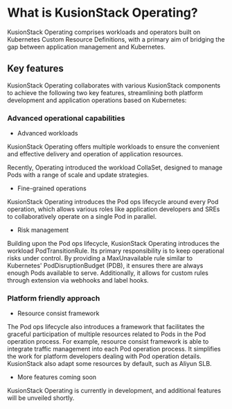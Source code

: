 # What is KusionStack Operating?

KusionStack Operating comprises workloads and operators built on Kubernetes Custom Resource Definitions, with a primary aim of bridging the gap between application management and Kubernetes.

## Key features

KusionStack Operating collaborates with various KusionStack components to achieve the following two key features, streamlining both platform development and application operations based on Kubernetes:

### Advanced operational capabilities

* Advanced workloads

KusionStack Operating offers multiple workloads to ensure the convenient and effective delivery and operation of application resources.

Recently, Operating introduced the workload CollaSet, designed to manage Pods with a range of scale and update strategies. 

* Fine-grained operations

KusionStack Operating introduces the Pod ops lifecycle around every Pod operation, which allows various roles like application developers and SREs to collaboratively operate on a single Pod in parallel.

* Risk management

Building upon the Pod ops lifecycle, KusionStack Operating introduces the workload PodTransitionRule. Its primary responsibility is to keep operational risks under control. By providing a MaxUnavailable rule similar to Kubernetes' PodDisruptionBudget (PDB), it ensures there are always enough Pods available to serve. Additionally, it allows for custom rules through extension via webhooks and label hooks. 

### Platform friendly approach

* Resource consist framework

The Pod ops lifecycle also introduces a framework that facilitates the graceful participation of multiple resources related to Pods in the Pod operation process. For example, resource consist framework is able to integrate traffic management into each Pod operation process. It simplifies the work for platform developers dealing with Pod operation details. KusionStack also adapt some resources by default, such as Aliyun SLB.  

* More features coming soon

KusionStack Operating is currently in development, and additional features will be unveiled shortly.







